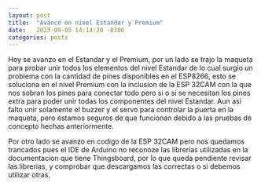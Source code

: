 ```yaml
---
layout: post
title:  "Avance en nivel Estandar y Premium"
date:   2023-09-05 14:14:20 -0300
categories: posts
---
```


Hoy se avanzo en el Estandar y el Premium, por un lado se trajo la maqueta para probar unir todos los elementos del nivel Estandar de lo cual surgio un problema
con la cantidad de pines disponibles en el ESP8266, esto se soluciona en el nivel Premium con la inclusion de la ESP 32CAM con la que nos sobran los pines para
conectar todo pero si o si se necesitan los pines extra para poder unir todas los componentes del nivel Estandar. Aun asi falto unir solamente el buzzer y el servo para controlar 
la puerta en la maqueta, pero estamos seguros de que funcionan debido a las pruebas de concepto hechas anteriormente.

Por otro lado se avanzo en codigo de la ESP 32CAM pero nos quedamos trancados pues el IDE de Arduino no reconoze las librerias utilizadas en la documentacion que tiene Thingsboard, por lo que queda
pendiente revisar las librerias, y comprobar que descargamos las correctas o si debemos utilizar otras.
